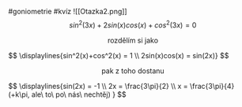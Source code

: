 #goniometrie #kvíz 
![[Otazka2.png]]
$$
sin^2(3x)+2sin(x)cos(x)+cos^2(3x) = 0
$$
<p style="text-align:center;"> rozdělím si jako </p>
$$
\displaylines{sin^2(x)+cos^2(x) = 1 \\ 2sin(x)cos(x) = sin(2x)}
$$

<p style="text-align:center"> pak z toho dostanu </p>
$$
\displaylines{sin(2x) = -1 \\
2x = \frac{3\pi}{2} \\
x = \frac{3\pi}{4} (+k\pi, ale\ to\ po\ nás\ nechtěj)
}
$$
